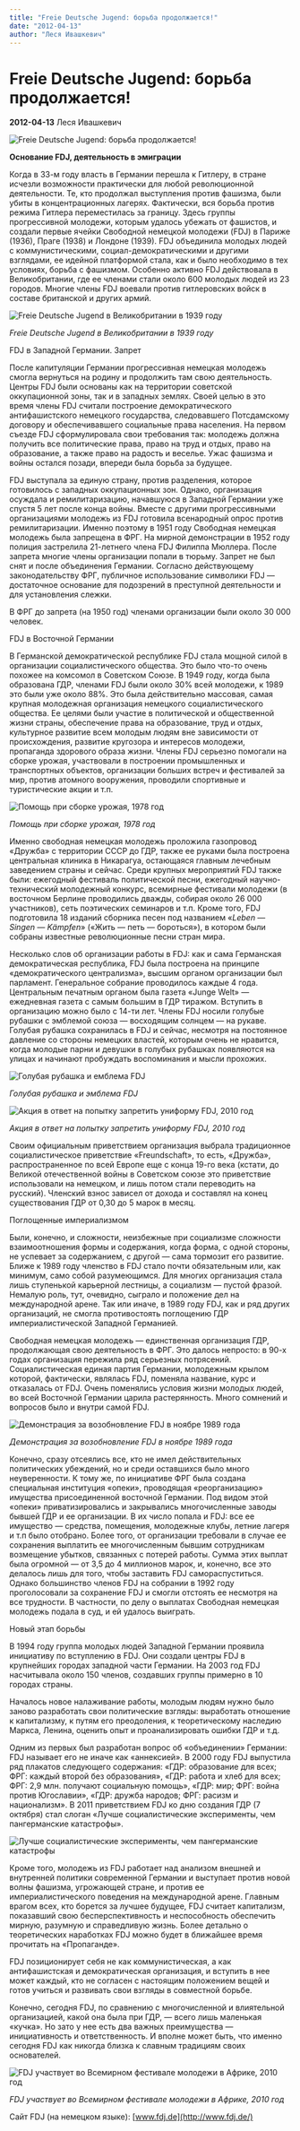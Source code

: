 ```yaml
---
title: "Freie Deutsche Jugend: борьба продолжается!"
date: "2012-04-13"
author: "Леся Ивашкевич"
---
```


# Freie Deutsche Jugend: борьба продолжается!

**2012-04-13** Леся Ивашкевич

![Freie Deutsche Jugend: борьба продолжается!](http://upload.wikimedia.org/wikipedia/commons/thumb/d/d6/Emblema_FDJ.svg/220px-Emblema_FDJ.svg.png)

**Основание FDJ, деятельность в эмиграции**

Когда в 33-м году власть в Германии перешла к Гитлеру, в стране исчезли возможности практически для любой революционной деятельности. Те, кто продолжал выступления против фашизма, были убиты в концентрационных лагерях. Фактически, вся борьба против режима Гитлера переместилась за границу. Здесь группы прогрессивной молодежи, которым удалось убежать от фашистов, и создали первые ячейки Свободной немецкой молодежи (FDJ) в Париже (1936), Праге (1938) и Лондоне (1939). FDJ объединила молодых людей с коммунистическими, социал-демократическими и другими взглядами, ее идейной платформой стала, как и было необходимо в тех условиях, борьба с фашизмом. Особенно активно FDJ действовала в Великобритании, где ее членами стали около 600 молодых людей из 23 городов. Многие члены FDJ воевали против гитлеровских войск в составе британской и других армий.

![Freie Deutsche Jugend в Великобритании в 1939 году](http://upload.wikimedia.org/wikipedia/commons/1/1c/FDJ_flag0.jpg)

*Freie Deutsche Jugend в Великобритании в 1939 году*

FDJ в Западной Германии. Запрет

После капитуляции Германии прогрессивная немецкая молодежь смогла вернуться на родину и продолжить там свою деятельность. Центры FDJ были основаны как на территории советской оккупационной зоны, так и в западных землях. Своей целью в это время члены FDJ считали построение демократического антифашистского немецкого государства, следовавшего Потсдамскому договору и обеспечивавшего социальные права населения. На первом съезде FDJ сформулировала свои требования так: молодежь должна получить все политические права, право на труд и отдых, право на образование, а также право на радость и веселье. Ужас фашизма и войны остался позади, впереди была борьба за будущее.

FDJ выступала за единую страну, против разделения, которое готовилось с западных оккупационных зон. Однако, организация осуждала и ремилитаризацию, начавшуюся в Западной Германии уже спустя 5 лет после конца войны. Вместе с другими прогрессивными организациями молодежь из FDJ готовила всенародный опрос против ремилитаризации. Именно поэтому в 1951 году Свободная немецкая молодежь была запрещена в ФРГ. На мирной демонстрации в 1952 году полиция застрелила 21-летнего члена FDJ Филиппа Мюллера. После запрета многие члены организации попали в тюрьму. Запрет не был снят и после объединения Германии. Согласно действующему законодательству ФРГ, публичное использование символики FDJ — достаточное основание для подозрений в преступной деятельности и для установления слежки.

В ФРГ до запрета (на 1950 год) членами организации были около 30 000 человек.

FDJ в Восточной Германии

В Германской демократической республике FDJ стала мощной силой в организации социалистического общества. Это было что-то очень похожее на комсомол в Советском Союзе. В 1949 году, когда была образована ГДР, членами FDJ были около 30% всей молодежи, к 1989 это были уже около 88%. Это была действительно массовая, самая крупная молодежная организация немецкого социалистического общества. Ее целями были участие в политической и общественной жизни страны, обеспечение права на образование, труд и отдых, культурное развитие всем молодым людям вне зависимости от происхождения, развитие кругозора и интересов молодежи, пропаганда здорового образа жизни. Члены FDJ серьезно помогали на сборке урожая, участвовали в построении промышленных и транспортных объектов, организации больших встреч и фестивалей за мир, против атомного вооружения, проводили спортивные и туристические акции и т.п.

![Помощь при сборке урожая, 1978 год](http://upload.wikimedia.org/wikipedia/commons/6/64/Bundesarchiv_Bild_183-T0817-0019%2C_FDJ_Studenten_als_Erntehelfer%2C_Pause.jpg)

*Помощь при сборке урожая, 1978 год*

Именно свободная немецкая молодежь проложила газопровод «Дружба» с территории СССР до ГДР, также ее руками была построена центральная клиника в Никарагуа, остающаяся главным лечебным заведением страны и сейчас. Среди крупных мероприятий FDJ также были: ежегодный фестиваль политической песни, ежегодный научно-технический молодежный конкурс, всемирные фестивали молодежи (в восточном Берлине проводились дважды, собирая около 26 000 участников), сеть поэтических семинаров и т.п. Кроме того, FDJ подготовила 18 изданий сборника песен под названием «*Leben — Singen — Kämpfen*» («Жить — петь — бороться»), в котором были собраны известные революционные песни стран мира.

Несколько слов об организации работы в FDJ: как и сама Германская демократическая республика, FDJ была построена на принципе «демократического централизма», высшим органом организации был парламент. Генеральное собрание проводилось каждые 4 года. Центральным печатным органом была газета «Junge Welt» — ежедневная газета с самым большим в ГДР тиражом. Вступить в организацию можно было с 14-ти лет. Члены FDJ носили голубые рубашки с эмблемой союза — восходящим солнцем — на рукаве. Голубая рубашка сохранилась в FDJ и сейчас, несмотря на постоянное давление со стороны немецких властей, которым очень не нравится, когда молодые парни и девушки в голубых рубашках появляются на улицах и начинают пробуждать воспоминания и мысли прохожих.

![Голубая рубашка и емблема FDJ](http://a3.sphotos.ak.fbcdn.net/hphotos-ak-ash4/p480x480/535175_384949124860885_100000374037144_1262091_29109985_n.jpg)

*Голубая рубашка и эмблема FDJ*

![Акция в ответ на попытку запретить униформу FDJ, 2010 год](http://www.fdj.de/FDJ_Homepage_08/Seiten/_jpg/20100402_Osteraktion_Zensiert_gr.jpg)

*Акция в ответ на попытку запретить униформу FDJ, 2010 год*

Своим официальным приветствием организация выбрала традиционное социалистическое приветствие «Freundschaft», то есть, «Дружба», распространенное по всей Европе еще с конца 19-го века (кстати, до Великой отечественной войны в Советском союзе это приветствие использовали на немецком, и лишь потом стали переводить на русский). Членский взнос зависел от дохода и составлял на конец существования ГДР от 0,30 до 5 марок в месяц.

Поглощенные империализмом

Были, конечно, и сложности, неизбежные при социализме сложности взаимоотношения формы и содержания, когда форма, с одной стороны, не успевает за содержанием, с другой — сама тормозит его развитие. Ближе к 1989 году членство в FDJ стало почти обязательным или, как минимум, само собой разумеющимся. Для многих организация стала лишь ступенькой карьерной лестницы, а социализм — пустой фразой. Немалую роль, тут, очевидно, сыграло и положение дел на международной арене. Так или иначе, в 1989 году FDJ, как и ряд других организаций, не смогла противостоять поглощению ГДР империалистической Западной Германией.

Свободная немецкая молодежь — единственная организация ГДР, продолжающая свою деятельность в ФРГ. Это далось непросто: в 90-х годах организация пережила ряд серьезных потрясений. Социалистическая единая партия Германии, молодежным крылом которой, фактически, являлась FDJ, поменяла название, курс и отказалась от FDJ. Очень поменялись условия жизни молодых людей, во всей Восточной Германии царила растерянность. Много сомнений и вопросов было и внутри самой FDJ.

![Демонстрация за возобновление FDJ в ноябре 1989 года](http://upload.wikimedia.org/wikipedia/commons/2/2b/Bundesarchiv_Bild_183-1989-1116-027%2C_Berlin%2C_Demonstration_f%C3%BCr_FDJ-Erneuerung.jpg)

*Демонстрация за возобновление FDJ в ноябре 1989 года*

Конечно, сразу отсеялись все, кто не имел действительных политических убеждений, но и среди оставшихся было много неуверенности. К тому же, по инициативе ФРГ была создана специальная институция «опеки», проводящая «реорганизацию» имущества присоединенной восточной Германии. Под видом этой «опеки» приватизировались и закрывались многочисленные заводы бывшей ГДР и ее организации. В их число попала и FDJ: все ее имущество — средства, помещения, молодежные клубы, летние лагеря и т.п было отобрано. Более того, от организации требовали в случае ее сохранения выплатить ее многочисленным бывшим сотрудникам возмещение убытков, связанных с потерей работы. Сумма этих выплат была огромной — от 3,5 до 4 миллионов марок, и, конечно, все это делалось лишь для того, чтобы заставить FDJ самораспуститься. Однако большинство членов FDJ на собрании в 1992 году проголосовали за сохранение FDJ и смогли отстоять ее несмотря на все трудности. В частности, по делу о выплатах Свободная немецкая молодежь подала в суд, и ей удалось выиграть.

Новый этап борьбы

В 1994 году группа молодых людей Западной Германии проявила инициативу по вступлению в FDJ. Они создали центры FDJ в крупнейших городах западной части Германии. На 2003 год FDJ насчитывала около 150 членов, создавших группы примерно в 10 городах страны.

Началось новое налаживание работы, молодым людям нужно было заново разработать свои политические взгляды: выработать отношение к капитализму, к путям его преодоления, к теоретическому наследию Маркса, Ленина, оценить опыт и проанализировать ошибки ГДР и т.д.

Одним из первых был разработан вопрос об «объединении» Германии: FDJ называет его не иначе как «аннексией». В 2000 году FDJ выпустила ряд плакатов следующего содержания: «ГДР: образование для всех; ФРГ: каждый второй без образования», «ГДР: работа и хлеб для всех; ФРГ: 2,9 млн. получают социальную помощь», «ГДР: мир; ФРГ: война против Югославии», «ГДР: дружба народов; ФРГ: расизм и национализм». В 2011 приветствием FDJ ко дню создания ГДР (7 октября) стал слоган «Лучше социалистические эксперименты, чем пангерманские катастрофы».

![Лучше социалистические эксперименты, чем пангерманские катастрофы](http://www.fdj.de/FDJ_Homepage_08/Seiten/_jpg/20111007ZumGeburtstagDerDDR.jpg)

Кроме того, молодежь из FDJ работает над анализом внешней и внутренней политики современной Германии и выступает против новой волны фашизма, угрожающей стране, и против ее империалистического поведения на международной арене. Главным врагом всех, кто борется за лучшее будущее, FDJ считает капитализм, показавший свою бесперспективность и неспособность обеспечить мирную, разумную и справедливую жизнь. Более детально о теоретических наработках FDJ можно будет в ближайшее время прочитать на «Пропаганде».

FDJ позиционирует себя не как коммунистическая, а как антифашистская и демократическая организация, и вступить в нее может каждый, кто не согласен с настоящим положением вещей и готов учиться и развивать свои взгляды в совместной борьбе.

Конечно, сегодня FDJ, по сравнению с многочисленной и влиятельной организацией, какой она была при ГДР, — всего лишь маленькая «кучка». Но зато у нее есть два важных преимущества — инициативность и ответственность. И вполне может быть, что именно сегодня FDJ как никогда близка к славным традициям своих основателей.

![FDJ участвует во Всемирном фестивале молодежи в Африке, 2010 год](http://a4.sphotos.ak.fbcdn.net/hphotos-ak-prn1/p480x480/545772_384952568193874_100000374037144_1262095_839139077_n.jpg)

*FDJ участвует во Всемирном фестивале молодежи в Африке, 2010 год*

Сайт FDJ (на немецком языке): [www.fdj.de](http://www.fdj.de/)